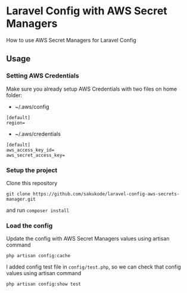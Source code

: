 # Laravel Config with AWS Secret Managers

How to use AWS Secret Managers for Laravel Config

## Usage

### Setting AWS Credentials

Make sure you already setup AWS Credentials with two files on home folder:

- ~/.aws/config
```
[default]
region=
```

- ~/.aws/credentials
```
[default]
aws_access_key_id=
aws_secret_access_key=
```

### Setup the project

Clone this repository
```
git clone https://github.com/sakukode/laravel-config-aws-secrets-manager.git
```

and run `composer install`

### Load the config

Update the config with AWS Secret Managers values using artisan command

```
php artisan config:cache
```

I added config test file in `config/test.php`, so we can check that config values using artisan command

```
php artisan config:show test
```


